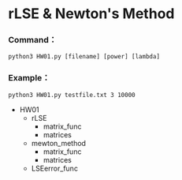 # rLSE & Newton's Method

### Command：
```
python3 HW01.py [filename] [power] [lambda] 
```

### Example：

```bash=
python3 HW01.py testfile.txt 3 10000
```

* HW01
    * rLSE
        * matrix_func
        * matrices
    * mewton_method
        * matrix_func
        * matrices
    * LSEerror_func
